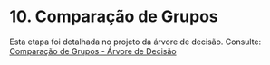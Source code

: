 # 10. Comparação de Grupos

Esta etapa foi detalhada no projeto da árvore de decisão. Consulte:
[Comparação de Grupos - Árvore de Decisão](https://snowdutra.github.io/Machine-Learning/arvore_decisao/comparacao_grupos/)